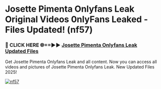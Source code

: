 # Josette Pimenta Onlyfans Leak Original Videos 0nlyFans Leaked - Files Updated! (nf57)

<h3>🔴 CLICK HERE 🌐==►► <a href="https://tinyurl.com/x26r9saj" rel="nofollow">Josette Pimenta Onlyfans Leak Updated Files</a></h3>

Get Josette Pimenta Onlyfans Leak and all content. Now you can access all videos and pictures of Josette Pimenta Onlyfans Leak. New Updated Files 2025!

[![nf57](https://i.imgur.com/LkgZPqh.gif)](https://tinyurl.com/x26r9saj)
